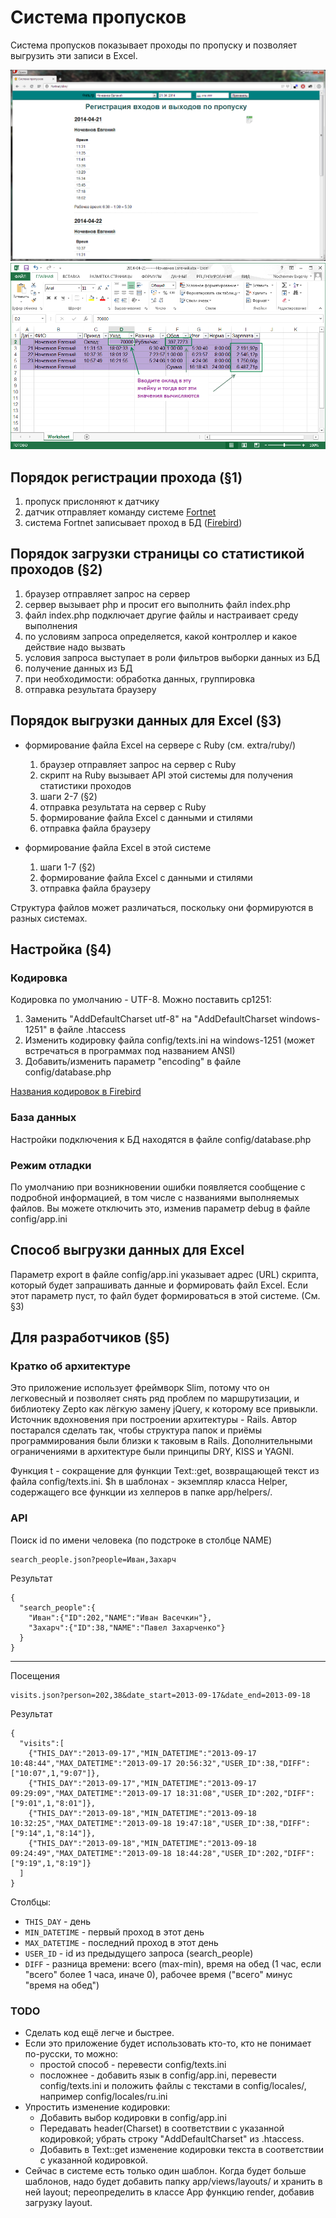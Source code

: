 # Система пропусков

Система пропусков показывает проходы по пропуску и позволяет выгрузить эти записи в Excel.

![pic1](https://github.com/crosspath/fortnet-php/raw/master/pic1.png)
![pic2](https://github.com/crosspath/fortnet-php/raw/master/pic2.png)

## Порядок регистрации прохода (§1)

1. пропуск прислоняют к датчику
2. датчик отправляет команду системе [Fortnet](http://fortnet.ru)
3. система Fortnet записывает проход в БД ([Firebird](http://firebirdsql.org))

## Порядок загрузки страницы со статистикой проходов (§2)

1. браузер отправляет запрос на сервер
2. сервер вызывает php и просит его выполнить файл index.php
3. файл index.php подключает другие файлы и настраивает среду выполнения
4. по условиям запроса определяется, какой контроллер и какое действие надо вызвать
5. условия запроса выступает в роли фильтров выборки данных из БД
6. получение данных из БД
7. при необходимости: обработка данных, группировка
8. отправка результата браузеру

## Порядок выгрузки данных для Excel (§3)

* формирование файла Excel на сервере с Ruby (см. extra/ruby/)

  1. браузер отправляет запрос на сервер с Ruby
  2. скрипт на Ruby вызывает API этой системы для получения статистики проходов
  3. шаги 2-7 (§2)
  4. отправка результата на сервер с Ruby
  5. формирование файла Excel с данными и стилями
  6. отправка файла браузеру

* формирование файла Excel в этой системе

  1. шаги 1-7 (§2)
  2. формирование файла Excel с данными и стилями
  3. отправка файла браузеру

Структура файлов может различаться, поскольку они формируются в разных системах.

## Настройка (§4)

### Кодировка

Кодировка по умолчанию - UTF-8. Можно поставить cp1251:

1. Заменить "AddDefaultCharset utf-8" на "AddDefaultCharset windows-1251" в файле .htaccess
2. Изменить кодировку файла config/texts.ini на windows-1251 (может встречаться в программах под названием ANSI)
3. Добавить/изменить параметр "encoding" в файле config/database.php

[Названия кодировок в Firebird](http://www.firebirdsql.org/refdocs/langrefupd25-charsets.html)

### База данных

Настройки подключения к БД находятся в файле config/database.php

### Режим отладки

По умолчанию при возникновении ошибки появляется сообщение с подробной информацией, в том числе с названиями выполняемых файлов. Вы можете отключить это, изменив параметр debug в файле config/app.ini

## Способ выгрузки данных для Excel

Параметр export в файле config/app.ini указывает адрес (URL) скрипта, который будет запрашивать данные и формировать файл Excel. Если этот параметр пуст, то файл будет формироваться в этой системе. (См. §3)

## Для разработчиков (§5)

### Кратко об архитектуре

Это приложение использует фреймворк Slim, потому что он легковесный и позволяет снять ряд проблем по маршрутизации, и библиотеку Zepto как лёгкую замену jQuery, к которому все привыкли.
Источник вдохновения при построении архитектуры - Rails. Автор постарался сделать так, чтобы структура папок и приёмы программирования были близки к таковым в Rails.
Дополнительными ограничениями в архитектуре были принципы DRY, KISS и YAGNI.

Функция t - сокращение для функции Text::get, возвращающей текст из файла config/texts.ini.
$h в шаблонах - экземпляр класса Helper, содержащего все функции из хелперов в папке app/helpers/.

### API

Поиск id по имени человека (по подстроке в столбце NAME)

    search_people.json?people=Иван,Захарч

Результат

    {
      "search_people":{
        "Иван":{"ID":202,"NAME":"Иван Васечкин"},
        "Захарч":{"ID":38,"NAME":"Павел Захарченко"}
      }
    }

----

Посещения

    visits.json?person=202,38&date_start=2013-09-17&date_end=2013-09-18

Результат

    {
      "visits":[
        {"THIS_DAY":"2013-09-17","MIN_DATETIME":"2013-09-17 10:48:44","MAX_DATETIME":"2013-09-17 20:56:32","USER_ID":38,"DIFF":["10:07",1,"9:07"]},
        {"THIS_DAY":"2013-09-17","MIN_DATETIME":"2013-09-17 09:29:09","MAX_DATETIME":"2013-09-17 18:31:08","USER_ID":202,"DIFF":["9:01",1,"8:01"]},
        {"THIS_DAY":"2013-09-18","MIN_DATETIME":"2013-09-18 10:32:25","MAX_DATETIME":"2013-09-18 19:47:18","USER_ID":38,"DIFF":["9:14",1,"8:14"]},
        {"THIS_DAY":"2013-09-18","MIN_DATETIME":"2013-09-18 09:24:49","MAX_DATETIME":"2013-09-18 18:44:28","USER_ID":202,"DIFF":["9:19",1,"8:19"]}
      ]
    }

Столбцы:

* ```THIS_DAY``` - день
* ```MIN_DATETIME``` - первый проход в этот день
* ```MAX_DATETIME``` - последний проход в этот день
* ```USER_ID``` - id из предыдущего запроса (search_people)
* ```DIFF``` - разница времени: всего (max-min), время на обед (1 час, если "всего" более 1 часа, иначе 0), рабочее время ("всего" минус "время на обед")

### TODO

* Сделать код ещё легче и быстрее.
* Если это приложение будет использовать кто-то, кто не понимает по-русски, то можно:
  * простой способ - перевести config/texts.ini
  * посложнее - добавить язык в config/app.ini, перевести config/texts.ini и положить файлы с текстами в config/locales/, например config/locales/ru.ini
* Упростить изменение кодировки:
  * Добавить выбор кодировки в config/app.ini
  * Передавать header(Charset) в соответствии с указанной кодировкой; убрать строку "AddDefaultCharset" из .htaccess.
  * Добавить в Text::get изменение кодировки текста в соответствии с указанной кодировкой.
* Сейчас в системе есть только один шаблон. Когда будет больше шаблонов, надо будет добавить папку app/views/layouts/ и хранить в ней layout; переопределить в классе App функцию render, добавив загрузку layout.
